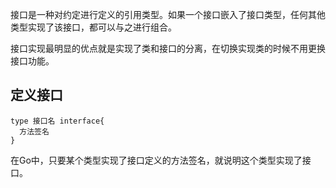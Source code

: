 接口是一种对约定进行定义的引用类型。如果一个接口嵌入了接口类型，任何其他类型实现了该接口，都可以与之进行组合。

接口实现最明显的优点就是实现了类和接口的分离，在切换实现类的时候不用更换接口功能。

## 定义接口
```
type 接口名 interface{
  方法签名
}
```
在Go中，只要某个类型实现了接口定义的方法签名，就说明这个类型实现了接口。